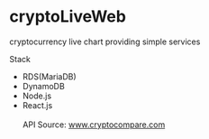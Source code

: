 # cryptoLiveWeb
cryptocurrency live chart providing simple services<br>

Stack<br>
- RDS(MariaDB)<br>
- DynamoDB
- Node.js
- React.js
<br><br>
API Source: www.cryptocompare.com
